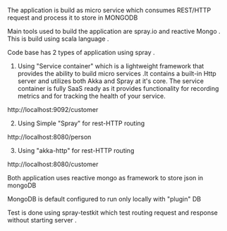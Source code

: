 
The application is build as micro service which consumes REST/HTTP request and process it to store in MONGODB

Main tools used to build the application are spray.io and reactive Mongo . This is build using scala language .

Code base has 2 types of application using spray .

1. Using "Service container" which is a lightweight framework that provides the ability to build micro services .It contains a built-in Http server and utilizes both Akka and Spray at it's core. The service container is fully SaaS ready as it provides functionality for recording metrics and for tracking the health of your service.

http://localhost:9092/customer                            
                              
2. Using Simple "Spray" for rest-HTTP routing 

http://localhost:8080/person

3. Using "akka-http" for rest-HTTP routing 

http://localhost:8080/customer


Both application uses reactive mongo as framework to store json in mongoDB

MongoDB is default configured to run only locally with "plugin" DB


Test is done using spray-testkit which test routing request and response without starting server  . 